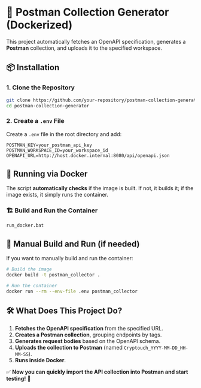 # 🚀 Postman Collection Generator (Dockerized)

This project automatically fetches an OpenAPI specification, generates a **Postman** collection, and uploads it to the specified workspace.

## 📦 Installation
### 1. Clone the Repository
```sh
git clone https://github.com/your-repository/postman-collection-generator.git
cd postman-collection-generator
```

### 2. Create a `.env` File
Create a `.env` file in the root directory and add:
```
POSTMAN_KEY=your_postman_api_key
POSTMAN_WORKSPACE_ID=your_workspace_id
OPENAPI_URL=http://host.docker.internal:8080/api/openapi.json
```

## 🚀 Running via Docker
The script **automatically checks** if the image is built. If not, it builds it; if the image exists, it simply runs the container.

### 🏗 **Build and Run the Container**
```sh
run_docker.bat
```

## 🔧 Manual Build and Run (if needed)
If you want to manually build and run the container:
```sh
# Build the image
docker build -t postman_collector .

# Run the container
docker run --rm --env-file .env postman_collector
```

## 🛠 What Does This Project Do?
1. **Fetches the OpenAPI specification** from the specified URL.
2. **Creates a Postman collection**, grouping endpoints by tags.
3. **Generates request bodies** based on the OpenAPI schema.
4. **Uploads the collection to Postman** (named `Cryptouch_YYYY-MM-DD_HH-MM-SS`).
5. **Runs inside Docker**.

✅ **Now you can quickly import the API collection into Postman and start testing!** 🚀